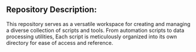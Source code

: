 ## Repository Description:

This repository serves as a versatile workspace for creating and managing a diverse collection of scripts and tools. From automation scripts to data processing utilities, 
Each script is meticulously organized into its own directory for ease of access and reference.
